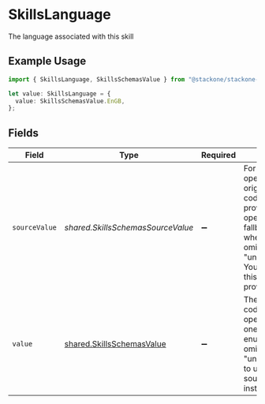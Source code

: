 # SkillsLanguage

The language associated with this skill

## Example Usage

```typescript
import { SkillsLanguage, SkillsSchemasValue } from "@stackone/stackone-client-ts/sdk/models/shared";

let value: SkillsLanguage = {
  value: SkillsSchemasValue.EnGB,
};
```

## Fields

| Field                                                                                                                                                                                                       | Type                                                                                                                                                                                                        | Required                                                                                                                                                                                                    | Description                                                                                                                                                                                                 | Example                                                                                                                                                                                                     |
| ----------------------------------------------------------------------------------------------------------------------------------------------------------------------------------------------------------- | ----------------------------------------------------------------------------------------------------------------------------------------------------------------------------------------------------------- | ----------------------------------------------------------------------------------------------------------------------------------------------------------------------------------------------------------- | ----------------------------------------------------------------------------------------------------------------------------------------------------------------------------------------------------------- | ----------------------------------------------------------------------------------------------------------------------------------------------------------------------------------------------------------- |
| `sourceValue`                                                                                                                                                                                               | *shared.SkillsSchemasSourceValue*                                                                                                                                                                           | :heavy_minus_sign:                                                                                                                                                                                          | For read operations: the original language code from the provider. For write operations: fallback value used when value is omitted or "unmapped_value". You must ensure this matches the provider's format. |                                                                                                                                                                                                             |
| `value`                                                                                                                                                                                                     | [shared.SkillsSchemasValue](../../../sdk/models/shared/skillsschemasvalue.md)                                                                                                                               | :heavy_minus_sign:                                                                                                                                                                                          | The unified locale code. For write operations: provide one of the listed enum values, or omit/set to "unmapped_value" to use source_value instead.                                                          | en_GB                                                                                                                                                                                                       |